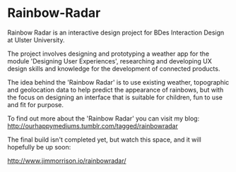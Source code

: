 # Rainbow-Radar

Rainbow Radar is an interactive design project for BDes Interaction Design at Ulster University.

The project involves designing and prototyping a weather app for the module 'Designing User Experiences', researching and developing UX design skills and knowledge for the development of connected products.

The idea behind the 'Rainbow Radar' is to use existing weather, topographic and geolocation data to help predict the appearance of rainbows, but with the focus on designing an interface that is suitable for children, fun to use and fit for purpose.

To find out more about the 'Rainbow Radar' you can visit my blog: http://ourhappymediums.tumblr.com/tagged/rainbowradar

The final build isn't completed yet, but watch this space, and it will hopefully be up soon:

http://www.jimmorrison.io/rainbowradar/
